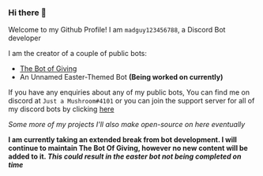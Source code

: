 ### Hi there 👋

Welcome to my Github Profile! I am `madguy123456788`, a Discord Bot developer

I am the creator of a couple of public bots:
- [The Bot of Giving](top.gg/bot/775789054448500806)
- An Unnamed Easter-Themed Bot **(Being worked on currently)**

If you have any enquiries about any of my public bots, You can find me on discord at `Just a Mushroom#4101` or you can join the support server for all of my discord bots by clicking [here](https://discord.gg/XUX3x8ZWrp)

*Some more of my projects I'll also make open-source on here eventually*

**I am currently taking an extended break from bot development. I will continue to maintain The Bot Of Giving, however no new content will be added to it. *This could result in the easter bot not being completed on time***

<!--
**madguy123456788/madguy123456788** is a ✨ _special_ ✨ repository because its `README.md` (this file) appears on your GitHub profile.

Here are some ideas to get you started:

- 🔭 I’m currently working on ...
- 🌱 I’m currently learning ...
- 👯 I’m looking to collaborate on ...
- 🤔 I’m looking for help with ...
- 💬 Ask me about ...
- 📫 How to reach me: ...
- 😄 Pronouns: ...
- ⚡ Fun fact: ...
-->
